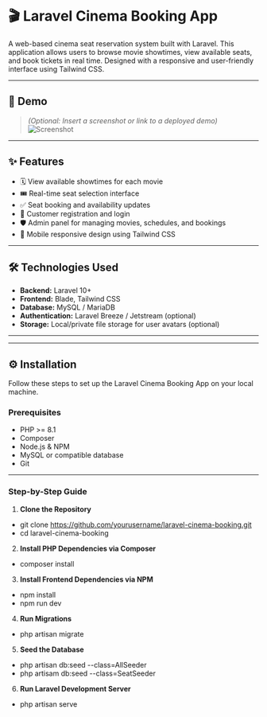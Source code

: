 # 🎬 Laravel Cinema Booking App

A web-based cinema seat reservation system built with Laravel. This application allows users to browse movie showtimes, view available seats, and book tickets in real time. Designed with a responsive and user-friendly interface using Tailwind CSS.

---

## 📸 Demo

> *(Optional: Insert a screenshot or link to a deployed demo)*  
![Screenshot](public/images/demo-screenshot.png)

---

## ✨ Features

- 🗓️ View available showtimes for each movie
- 🎟️ Real-time seat selection interface
- ✅ Seat booking and availability updates
- 👤 Customer registration and login
- 🛡️ Admin panel for managing movies, schedules, and bookings
- 📱 Mobile responsive design using Tailwind CSS

---

## 🛠️ Technologies Used

- **Backend:** Laravel 10+
- **Frontend:** Blade, Tailwind CSS
- **Database:** MySQL / MariaDB
- **Authentication:** Laravel Breeze / Jetstream (optional)
- **Storage:** Local/private file storage for user avatars (optional)

---


---

## ⚙️ Installation

Follow these steps to set up the Laravel Cinema Booking App on your local machine.

### Prerequisites

- PHP >= 8.1
- Composer
- Node.js & NPM
- MySQL or compatible database
- Git

---

### Step-by-Step Guide

1. **Clone the Repository**

- git clone https://github.com/yourusername/laravel-cinema-booking.git
- cd laravel-cinema-booking

2. **Install PHP Dependencies via Composer**

- composer install

3. **Install Frontend Dependencies via NPM**

- npm install
- npm run dev

4. **Run Migrations**

- php artisan migrate

5. **Seed the Database**

- php artisan db:seed --class=AllSeeder
- php artisam db:seed --class=SeatSeeder

6. **Run Laravel Development Server**

- php artisan serve
